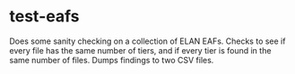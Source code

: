 # test-eafs
Does some sanity checking on a collection of ELAN EAFs. Checks to see if every file has the same number of tiers, and if every tier is found in the same number of files. Dumps findings to two CSV files.
